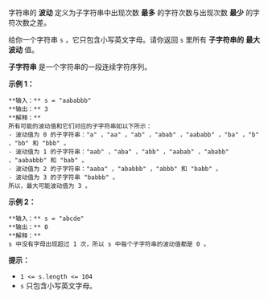 字符串的 **波动**  定义为子字符串中出现次数 **最多**  的字符次数与出现次数 **最少**  的字符次数之差。

给你一个字符串 `s` ，它只包含小写英文字母。请你返回 `s` 里所有 **子字符串的**   **最大波动**  值。

**子字符串** 是一个字符串的一段连续字符序列。



**示例 1：**

    
    
    **输入：** s = "aababbb"
    **输出：** 3
    **解释：**
    所有可能的波动值和它们对应的子字符串如以下所示：
    - 波动值为 0 的子字符串："a" ，"aa" ，"ab" ，"abab" ，"aababb" ，"ba" ，"b" ，"bb" 和 "bbb" 。
    - 波动值为 1 的子字符串："aab" ，"aba" ，"abb" ，"aabab" ，"ababb" ，"aababbb" 和 "bab" 。
    - 波动值为 2 的子字符串："aaba" ，"ababbb" ，"abbb" 和 "babb" 。
    - 波动值为 3 的子字符串 "babbb" 。
    所以，最大可能波动值为 3 。
    

**示例 2：**

    
    
    **输入：** s = "abcde"
    **输出：** 0
    **解释：**
    s 中没有字母出现超过 1 次，所以 s 中每个子字符串的波动值都是 0 。
    



**提示：**

  * `1 <= s.length <= 104`
  * `s`  只包含小写英文字母。

